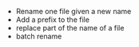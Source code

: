 - Rename one file given a new name
- Add a prefix to the file 
- replace part of the name of a file
- batch rename